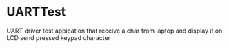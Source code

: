# UARTTest
 UART driver test appication that receive a char from laptop and display it on LCD send pressed keypad character

